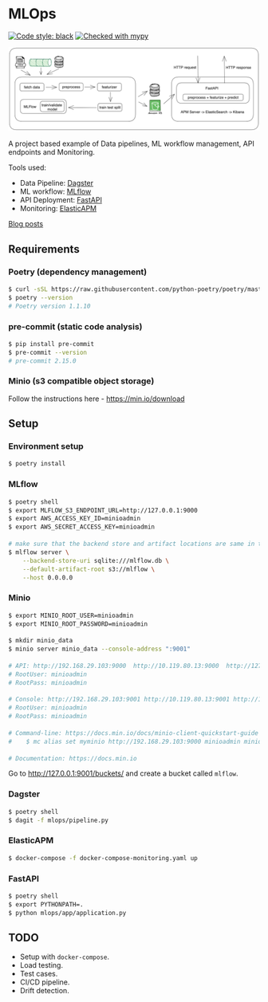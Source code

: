 # MLOps

[![Code style: black](https://img.shields.io/badge/code%20style-black-000000.svg)](https://github.com/psf/black)
[![Checked with mypy](http://www.mypy-lang.org/static/mypy_badge.svg)](http://mypy-lang.org/)

![MLops](docs/images/mlops.png)

A project based example of Data pipelines, ML workflow management, API endpoints
and Monitoring.

Tools used:
- Data Pipeline: [Dagster](https://github.com/dagster-io/dagster)
- ML workflow: [MLflow](https://github.com/mlflow/mlflow)
- API Deployment: [FastAPI](https://github.com/tiangolo/fastapi)
- Monitoring: [ElasticAPM](https://www.elastic.co/apm/)

[Blog posts](https://kuutsav.github.io/mlops/mlops_template/setup/)

## Requirements

### Poetry (dependency management)

```bash
$ curl -sSL https://raw.githubusercontent.com/python-poetry/poetry/master/get-poetry.py | python -
$ poetry --version
# Poetry version 1.1.10
```

### pre-commit (static code analysis)

```bash
$ pip install pre-commit
$ pre-commit --version
# pre-commit 2.15.0
```

### Minio (s3 compatible object storage)

Follow the instructions here - https://min.io/download

## Setup

### Environment setup

```bash
$ poetry install
```

### MLflow

```bash
$ poetry shell
$ export MLFLOW_S3_ENDPOINT_URL=http://127.0.0.1:9000
$ export AWS_ACCESS_KEY_ID=minioadmin
$ export AWS_SECRET_ACCESS_KEY=minioadmin

# make sure that the backend store and artifact locations are same in the .env file as well
$ mlflow server \
    --backend-store-uri sqlite:///mlflow.db \
    --default-artifact-root s3://mlflow \
    --host 0.0.0.0
```

### Minio

```bash
$ export MINIO_ROOT_USER=minioadmin
$ export MINIO_ROOT_PASSWORD=minioadmin

$ mkdir minio_data
$ minio server minio_data --console-address ":9001"

# API: http://192.168.29.103:9000  http://10.119.80.13:9000  http://127.0.0.1:9000
# RootUser: minioadmin
# RootPass: minioadmin

# Console: http://192.168.29.103:9001 http://10.119.80.13:9001 http://127.0.0.1:9001
# RootUser: minioadmin
# RootPass: minioadmin

# Command-line: https://docs.min.io/docs/minio-client-quickstart-guide
#    $ mc alias set myminio http://192.168.29.103:9000 minioadmin minioadmin

# Documentation: https://docs.min.io
```
Go to http://127.0.0.1:9001/buckets/ and create a bucket called `mlflow`.


### Dagster

```bash
$ poetry shell
$ dagit -f mlops/pipeline.py
```

### ElasticAPM

```bash
$ docker-compose -f docker-compose-monitoring.yaml up
```

### FastAPI

```bash
$ poetry shell
$ export PYTHONPATH=.
$ python mlops/app/application.py
```


## TODO
- Setup with `docker-compose`.
- Load testing.
- Test cases.
- CI/CD pipeline.
- Drift detection.
